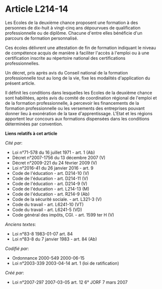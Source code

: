 # Article L214-14

Les Ecoles de la deuxième chance proposent une formation à des personnes de dix-huit à vingt-cinq ans dépourvues de
qualification professionnelle ou de diplôme. Chacune d'entre elles bénéficie d'un parcours de formation personnalisé.

Ces écoles délivrent une attestation de fin de formation indiquant le niveau de compétence acquis de manière à faciliter
l'accès à l'emploi ou à une certification inscrite au répertoire national des certifications professionnelles.

Un décret, pris après avis du Conseil national de la formation professionnelle tout au long de la vie, fixe les modalités
d'application du présent article.

Il définit les conditions dans lesquelles les Ecoles de la deuxième chance sont habilitées, après avis du comité de
coordination régional de l'emploi et de la formation professionnelle, à percevoir les financements de la formation
professionnelle ou les versements des entreprises pouvant donner lieu à exonération de la taxe d'apprentissage. L'Etat et les
régions apportent leur concours aux formations dispensées dans les conditions déterminées par convention.

**Liens relatifs à cet article**

_Cité par_:

  - Loi n°71-578 du 16 juillet 1971 - art. 1 (Ab)
  - Décret n°2007-1756 du 13 décembre 2007 (V)
  - Décret n°2009-221 du 24 février 2009 (V)
  - Loi n°2016-41 du 26 janvier 2016 - art. 9
  - Code de l'éducation - art. D214-10 (V)
  - Code de l'éducation - art. D214-11 (V)
  - Code de l'éducation - art. D214-9 (V)
  - Code de l'éducation - art. L214-13 (M)
  - Code de l'éducation - art. R214-9 (Ab)
  - Code de la sécurité sociale. - art. L321-3 (V)
  - Code du travail - art. L6241-10 (VT)
  - Code du travail - art. L6241-5 (VD)
  - Code général des impôts, CGI. - art. 1599 ter H (V)

_Anciens textes_:

  - Loi n°83-8 1983-01-07 art. 84
  - Loi n°83-8 du 7 janvier 1983 - art. 84 (Ab)

_Codifié par_:

  - Ordonnance 2000-549 2000-06-15
  - Loi n°2003-339 2003-04-14 art. 1 (loi de ratification)

_Créé par_:

  - Loi n°2007-297 2007-03-05 art. 12 6° JORF 7 mars 2007

